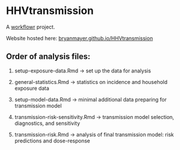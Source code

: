 # HHVtransmission

A [workflowr][] project.

[workflowr]: https://github.com/jdblischak/workflowr

Website hosted here: [bryanmayer.github.io/HHVtransmission](bryanmayer.github.io/HHVtransmission)

## Order of analysis files:

1. setup-exposure-data.Rmd -> set up the data for analysis

2. general-statistics.Rmd -> statistics on incidence and household exposure data

3. setup-model-data.Rmd ->  minimal additional data preparing for transmission model

4. transmission-risk-sensitivity.Rmd -> transmission model selection, diagnostics, and sensitivity

5. transmission-risk.Rmd -> analysis of final transmission model: risk predictions and dose-response
